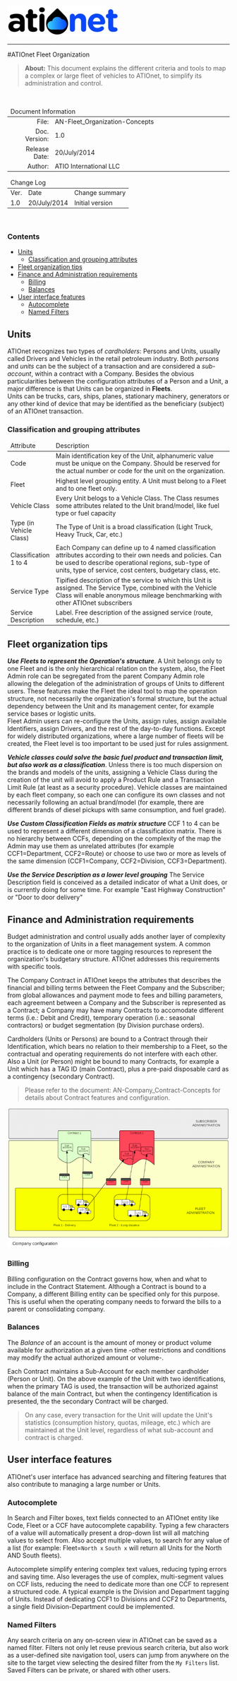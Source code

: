 ![ationetlogo](Content/Images/ATIOnetLogo_250x70.png) 

***

#ATIOnet Fleet Organization

> **About:** This document explains the different criteria and tools to map a complex or large fleet of vehicles to ATIOnet, to simplify its administration and control.   	

</br>

<table>
	<thead>
		<tr>
			<td colspan="2" class="tablehead">Document Information</td>
		</tr>
	</thead>
	<tbody>
		<tr>
			<td width="20%" class="rowhead" align="right">File:</td>
			<td>AN-Fleet_Organization-Concepts</td>
		</tr>
		<tr>
			<td align="right">Doc. Version:</td>
			<td>1.0</td>
		</tr>
		<tr>
			<td align="right">Release Date:</td>
			<td>20/July/2014</td>
		</tr>
		<tr>
			<td align="right">Author:</td>
			<td>ATIO International LLC</td>
		</tr>
	</tbody>
</table>

<table>
     <thead>
          <tr>
          	<td colspan="3">Change Log</td>
          </tr>
     </thead>
     <tbody>
        <tr>
          	<td>Ver.</td>
            <td>Date</td>
            <td>Change summary</td>
        </tr>
        <!-- Insert a table row like this for each version -->
        <tr>
          	<td>1.0</td>
          	<td>20/July/2014</td>
          	<td>Initial version</td>
        </tr>
        <!-- End of version table row -->
     </tbody>
</table>
</br>

### Contents

<!-- MarkdownTOC depth=3 -->

- [Units](#units)
	- [Classification and grouping attributes](#classification-and-grouping-attributes)
- [Fleet organization tips](#fleet-organization-tips)
- [Finance and Administration requirements](#finance-and-administration-requirements)
	- [Billing](#billing)
	- [Balances](#balances)
- [User interface features](#user-interface-features)
	- [Autocomplete](#autocomplete)
	- [Named Filters](#named-filters)

<!-- /MarkdownTOC -->


<!-- Optional Terms & Definition section -->
        

<!-- Content starts here -->
## Units 
ATIOnet recognizes two types of _cardholders_: Persons and Units, usually called Drivers and Vehicles in the retail petroleum industry. Both _persons_ and _units_ can be the subject of a transaction and are considered a _sub-account_, within a contract with a Company.
Besides the obvious particularities between the configuration attributes of a Person and a Unit, a major difference is that Units can be organized in **Fleets**.   
Units can be trucks, cars, ships, planes, stationary machinery, generators or any other kind of device that may be identified as the beneficiary (subject) of an ATIOnet transaction.

### Classification and grouping attributes

<table>
	<thead>
		<tr>
			<td width="20%" class="rowhead">Attribute</td>
			<td>Description</td>
		</tr>
	</thead>
	<tbody>
		<tr>
			<td>Code</td>                                  
			<td>Main identification key of the Unit, alphanumeric value must be unique on the Company. Should be reserved for the actual number or code for the unit on the organization.</td>
		</tr>
		<tr>
			<td>Fleet</td>
			<td>Highest level grouping entity. A Unit must belong to a Fleet and to one fleet only.</td>			
		</tr>
		<tr>
			<td>Vehicle Class</td>
			<td>Every Unit belogs to a Vehicle Class. The Class resumes some attributes related to the Unit brand/model, like fuel type or fuel capacity</td>
		</tr>			
		<tr>
			<td>Type (in Vehicle Class)</td>                
			<td>The Type of Unit is a broad classification (Light Truck, Heavy Truck, Car, etc.)</td>			
		</tr>			
		<tr>
			<td>Classification 1 to 4</td>
			<td>Each Company can define up to 4 named classification attributes according to their own needs and policies. Can be used to describe operational regions, sub-type of units, type of service, cost centers, budgetary class, etc.</td>
		</tr>
			<tr>
			<td>Service Type</td>
			<td>Tipified description of the service to which this Unit is assigned. The Service Type, combined with the Vehicle Class will enable anonymous mileage benchmarking with other ATIOnet subscribers</td>		
		</tr>
		<tr>
			<td>Service Description</td>
			<td>Label. Free description of the assigned service (route, schedule, etc.)</td>			
		</tr>
	</tbody>			
</table>


## Fleet organization tips

**_Use Fleets to represent the Operation's structure_**. A Unit belongs only to one Fleet and is the only hierarchical relation on the system, also, the Fleet Admin role can be segregated from the parent Company Admin role allowing the delegation of the administration of groups of Units to different users. These features make the Fleet the ideal tool to map the operation structure, not necessarily the organization's formal structure, but the actual dependency between the Unit and its management center, for example service bases or logistic units. 	
Fleet Admin users can re-configure the Units, assign rules, assign available Identifiers, assign Drivers, and the rest of the day-to-day functions. Except for widely distributed organizations, where a large number of fleets will be created, the Fleet level is too important to be used just for rules assignment.

**_Vehicle classes could solve the basic fuel product and transaction limit, but also work as a classification_**. Unless there is too much dispersion on the brands and models of the units, assigning a Vehicle Class during the creation of the unit will avoid to apply a Product Rule and a Transaction Limit Rule (at least as a security procedure). Vehicle classes are maintained by each fleet company, so each one can configure its own classes and not necessarily following an actual brand/model (for example, there are different brands of diesel pickups with same consumption, and fuel grade).

**_Use Custom Classification Fields as matrix structure_** CCF 1 to 4 can be used to represent a different dimension of a classification matrix. There is no hierarchy between CCFs, depending on the complexity of the map the Admin may use them as unrelated attributes (for example CCF1=Department, CCF2=Route) or choose to use two or more as levels of the same dimension (CCF1=Company, CCF2=Division, CCF3=Department).

**_Use the Service Description as a lower level grouping_** The Service Description field is conceived as a detailed indicator of what a Unit does, or is currently doing for some time. For example "East Highway Construction" or "Door to door delivery"

## Finance and Administration requirements
Budget administration and control usually adds another layer of complexity to the organization of Units in a fleet management system. A common practice is to dedicate one or more tagging resources to represent the organization's budgetary structure. ATIOnet addresses this requirements with specific tools.

The Company Contract in ATIOnet keeps the attributes that describes the financial and billing terms between the Fleet Company and the Subscriber; from global allowances and payment mode to fees and billing parameters, each agreement between a Company and the Subscriber is represented as a Contract; a Company may have many Contracts to accomodate different terms (i.e.: Debit and Credit), temporary operation (i.e.: seasonal contractors) or budget segmentation (by Division purchase orders).

Cardholders (Units or Persons) are bound to a Contract through their Identification, which bears no relation to their membership to a Fleet, so the contractual and operating requirements do not interfere with each other. Also a Unit (or Person) might be bound to many Contracts, for example a Unit which has a TAG ID (main Contract), plus a pre-paid disposable card as a contingency (secondary Contract).

>Please refer to the document: AN-Company_Contract-Concepts for details about Contract features and configuration.

![Fleet Administration Diagram](/Content/Includes/AN-Fleet_Organization-Concepts-diagram.png)

### Billing

Billing configuration on the Contract governs how, when and what to include in the Contract Statement. Although a Contract is bound to a Company, a different Billing entity can be specified only for this purpose. This is useful when the operating company needs to forward the bills to a parent or consolidating company.	

### Balances
The _Balance_ of an account is the amount of money or product volume available for authorization at a given time -other restrictions and conditions may modify the actual authorized amount or volume-.

Each Contract maintains a Sub-Account for each member cardholder (Person or Unit). On the above example of the Unit with two identifications, when the primary TAG is used, the transaction will be authorized against balance of the main Contract, but when the contingency Identification is presented, the the secondary Contract will be charged.

> On any case, every transaction for the Unit will update the Unit's statistics (consumption history, quotas, mileage, etc.) which are maintained at the Unit level, regardless of what sub-account and contract is charged.


## User interface features
ATIOnet's user interface has advanced searching and filtering features that also contribute to managing a large number or Units. 

### Autocomplete
In Search and Filter boxes, text fields connected to an ATIOnet entity like Code, Fleet or a CCF have autocomplete capability. Typing a few characters of a value will automatically present a drop-down list will all matching values to select from. Also accept multiple values, to search for any value of a list (for example: Fleet=```North x``` ```South x``` will return all Units for the North AND South fleets). 

Autocomplete simplify entering complex text values, reducing typing errors and saving time. Also leverages the use of complex, multi-segment values on CCF lists, reducing the need to dedicate more than one CCF to represent a structured code. A typical example is the Division and Department tagging of Units. Instead of dedicating CCF1 to Divisions and CCF2 to Departments, a single field Division-Department could be implemented.

### Named Filters
Any search criteria on any on-screen view in ATIOnet can be saved as a named filter. Filters not only let reuse previous search criteria, but also work as a user-defined site navigation tool, users can jump from anywhere on the site to the target view selecting the desired filter from the ```My Filters``` list. Saved Filters can be private, or shared with other users.

